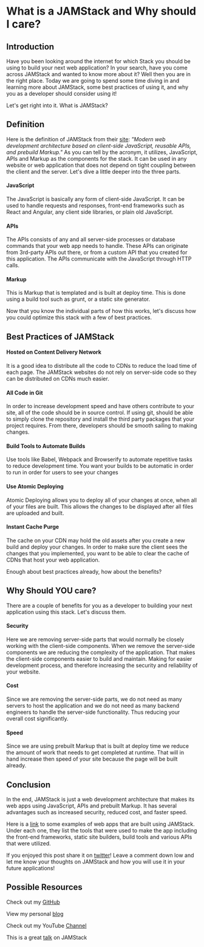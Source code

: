 # What is a JAMStack and Why should I care?## IntroductionHave you been looking around the internet for which Stack you should be using to build your next web application? In your search, have you come across JAMStack and wanted to know more about it? Well then you are in the right place.  Today we are going to spend some time diving in and learning more about JAMStack, some best practices of using it, and why you as a developer should consider using it!Let's get right into it. What is JAMStack?## DefinitionHere is the definition of JAMStack from their [site][JSMain]: *"Modern web development architecture based on client-side JavaScript, reusable APIs, and prebuild Markup."* As you can tell by the acronym, it utilizes, JavaScript, APIs and Markup as the components for the stack.  It can be used in any website or web application that does not depend on tight coupling between the client and the server. Let's dive a little deeper into the three parts.#### JavaScriptThe JavaScript is basically any form of client-side JavaScript.  It can be used to handle requests and responses, front-end frameworks such as React and Angular, any client side libraries, or plain old JavaScript.#### APIsThe APIs consists of any and all server-side processes or database commands that your web app needs to handle.  These APIs can originate from 3rd-party APIs out there, or from a custom API that you created for this application.  The APIs communicate with the JavaScript through HTTP calls.#### MarkupThis is Markup that is templated and is built at deploy time.  This is done using a build tool such as grunt, or a static site generator.Now that you know the individual parts of how this works, let's discuss how you could optimize this stack with a few of best practices.
## Best Practices of JAMStack#### Hosted on Content Delivery NetworkIt is a good idea to distribute all the code to CDNs to reduce the load time of each page.  The JAMStack websites do not rely on server-side code so they can be distributed on CDNs much easier.#### All Code in GitIn order to increase development speed and have others contribute to your site, all of the code should be in source control.  If using git, should be able to simply clone the repository and install the third party packages that your project requires.  From there, developers should be smooth sailing to making changes.#### Build Tools to Automate BuildsUse tools like Babel, Webpack and Browserify to automate repetitive tasks to reduce development time.  You want your builds to be automatic in order to run in order for users to see your changes#### Use Atomic DeployingAtomic Deploying allows you to deploy all of your changes at once, when all of your files are built. This allows the changes to be displayed after all files are uploaded and built. #### Instant Cache PurgeThe cache on your CDN may hold the old assets after you create a new build and deploy your changes.  In order to make sure the client sees the changes that you implemented, you want to be able to clear the cache of CDNs that host your web application.Enough about best practices already, how about the benefits?
## Why Should YOU care?There are a couple of benefits for you as a developer to building your next application using this stack.  Let's discuss them.#### SecurityHere we are removing server-side parts that would normally be closely working with the client-side components.  When we remove the server-side components we are reducing the complexity of the application.  That makes the client-side components easier to build and maintain.  Making for easier development process, and therefore increasing the security and reliability of your website.#### CostSince we are removing the server-side parts, we do not need as many servers to host the application and we do not need as many backend engineers to handle the server-side functionality. Thus reducing your overall cost significantly.#### SpeedSince we are using prebuilt Markup that is built at deploy time we reduce the amount of work that needs to get completed at runtime.  That will in hand increase then speed of your site because the page will be built already.

## Conclusion In the end, JAMStack is just a web development architecture that makes its web apps using JavaScript, APIs and prebuilt Markup.  It has several advantages such as increased security, reduced cost, and faster speed.Here is a [link][JAMStackExamples] to some examples of web apps that are built using JAMStack. Under each one, they list the tools that were used to make the app including the front-end frameworks, static site builders, build tools and various APIs that were utilized.If you enjoyed this post share it on [twitter][twit]! Leave a comment down low and let me know your thoughts on JAMStack and how you will use it in your future applications!
## Possible Resources

Check out my [GitHub][mainGit]

View my personal [blog][pblog]

Check out my YouTube [Channel][youtube]

This is a great [talk][JAMStackTalk] on JAMStack

[twit]: https://twitter.com/
[mainGit]: https://github.com/acucciniello/[pblog]: http://www.acucciniello.com/[youtube]: https://www.youtube.com/channel/UC8icMMql5SjCaXXMvILGIUA
[JAMStackTalk]: https://vimeo.com163522126
[JAMStackExamples]: https://jamstack.org/examples/[JSMain]: https://jamstack.org/